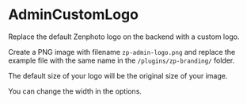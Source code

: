 AdminCustomLogo
===============

Replace the default Zenphoto logo on the backend with a custom logo.

Create a PNG image with filename <code>zp-admin-logo.png</code> and replace the example file with the same name in the <code>/plugins/zp-branding/</code> folder.
 
The default size of your logo will be the original size of your image.

You can change the width in the options.

